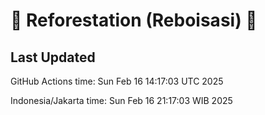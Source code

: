 
# 🌳 Reforestation (Reboisasi) 🌲

## Last Updated

GitHub Actions time: Sun Feb 16 14:17:03 UTC 2025

Indonesia/Jakarta time: Sun Feb 16 21:17:03 WIB 2025
